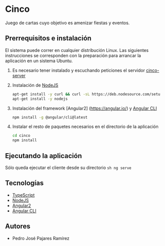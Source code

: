 # Cinco
Juego de cartas cuyo objetivo es amenizar fiestas y eventos.

## Prerrequisitos e instalación
El sistema puede correr en cualquier distribución Linux. Las siguientes instrucciones se corresponden con la preparación para arrancar la aplicación en un sistema Ubuntu.

1. Es necesario tener instalado y escuchando peticiones el servidor [cinco-server](https://github.com/pedrojosepajares/cinco-server)

2. Instalación de [NodeJS](https://nodejs.org/en/)
	```sh
	apt-get install -y curl && curl -sL https://deb.nodesource.com/setup_6.x | bash -
    apt-get install -y nodejs
	```
3. Instalación del framework [Angular2] (https://angular.io/) y  [Angular CLI](https://cli.angular.io/)
	```sh
    npm install -g @angular/cli@latest
	```
4. Instalar el resto de paquetes necesarios en el directorio de la aplicación
	```sh
    cd cinco
    npm install
	```

## Ejecutando la aplicación
Sólo queda ejecutar el cliente desde su directorio
	```sh
    ng serve
	```

## Tecnologías
* [TypeScript](https://www.typescriptlang.org/)
* [NodeJS](https://nodejs.org/en/)
* [Angular2](https://angular.io/)
* [Angular CLI](https://cli.angular.io/)

## Autores
* Pedro José Pajares Ramírez